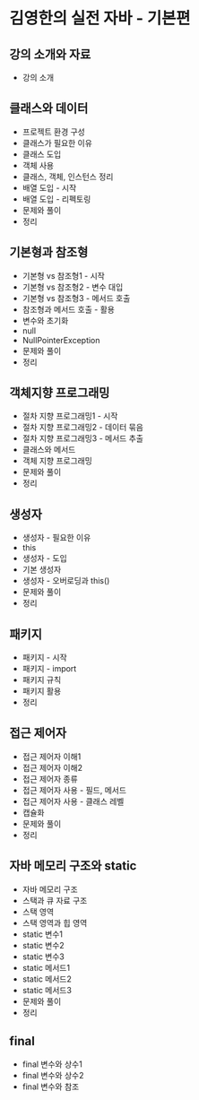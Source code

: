 # 김영한의 실전 자바 - 기본편

## 강의 소개와 자료

- 강의 소개

## 클래스와 데이터

- 프로젝트 환경 구성
- 클래스가 필요한 이유
- 클래스 도입
- 객체 사용
- 클래스, 객체, 인스턴스 정리
- 배열 도입 - 시작
- 배열 도입 - 리펙토링
- 문제와 풀이
- 정리

## 기본형과 참조형

- 기본형 vs 참조형1 - 시작
- 기본형 vs 참조형2 - 변수 대입
- 기본형 vs 참조형3 - 메서드 호출
- 참조형과 메서드 호출 - 활용
- 변수와 초기화
- null
- NullPointerException
- 문제와 풀이
- 정리

## 객체지향 프로그래밍

- 절차 지향 프로그래밍1 - 시작
- 절차 지향 프로그래밍2 - 데이터 묶음
- 절차 지향 프로그래밍3 - 메서드 추출
- 클래스와 메서드
- 객체 지향 프로그래밍
- 문제와 풀이
- 정리

## 생성자

- 생성자 - 필요한 이유
- this
- 생성자 - 도입
- 기본 생성자
- 생성자 - 오버로딩과 this()
- 문제와 풀이
- 정리

## 패키지

- 패키지 - 시작
- 패키지 - import
- 패키지 규칙
- 패키지 활용
- 정리

## 접근 제어자

- 접근 제어자 이해1
- 접근 제어자 이해2
- 접근 제어자 종류
- 접근 제어자 사용 - 필드, 메서드
- 접근 제어자 사용 - 클래스 레벨
- 캡슐화
- 문제와 풀이
- 정리

## 자바 메모리 구조와 static

- 자바 메모리 구조
- 스택과 큐 자료 구조
- 스택 영역
- 스택 영역과 힙 영역
- static 변수1
- static 변수2
- static 변수3
- static 메서드1
- static 메서드2
- static 메서드3
- 문제와 풀이
- 정리

## final

- final 변수와 상수1
- final 변수와 상수2
- final 변수와 참조
